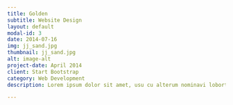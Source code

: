 ```yaml
---
title: Golden
subtitle: Website Design
layout: default
modal-id: 3
date: 2014-07-16
img: jj_sand.jpg
thumbnail: jj_sand.jpg
alt: image-alt
project-date: April 2014
client: Start Bootstrap
category: Web Development
description: Lorem ipsum dolor sit amet, usu cu alterum nominavi lobortis. At duo novum diceret. Tantas apeirian vix et, usu sanctus postulant inciderint ut, populo diceret necessitatibus in vim. Cu eum dicam feugiat noluisse.

---
```

